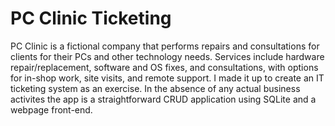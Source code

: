 # PC Clinic Ticketing

PC Clinic is a fictional company that performs repairs and consultations for clients for their PCs and other technology needs. Services include hardware repair/replacement, software and OS fixes, and consultations, with options for in-shop work, site visits, and remote support. I made it up to create an IT ticketing system as an exercise.
In the absence of any actual business activites the app is a straightforward CRUD application using SQLite and a webpage front-end.
